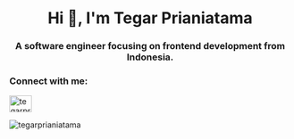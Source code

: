 <h1 align="center">Hi 👋, I'm Tegar Prianiatama</h1>
<h3 align="center">A software engineer focusing on frontend development from Indonesia.</h3>

<h3 align="left">Connect with me:</h3>
<p align="left">
<a href="https://www.linkedin.com/in/tegar-prianiatama/" target="blank"><img align="center" src="https://raw.githubusercontent.com/rahuldkjain/github-profile-readme-generator/master/src/images/icons/Social/linked-in-alt.svg" alt="tegarprianiatama" height="30" width="40" /></a>
</p>

<p><img align="left" src="https://github-readme-stats.vercel.app/api/top-langs?username=tegarprianiatama&show_icons=true&locale=en&layout=compact" alt="tegarprianiatama" /></p>
